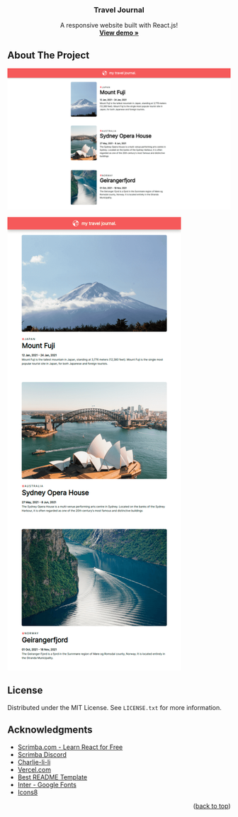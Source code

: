   <h3 align="center">Travel Journal</h3>

  <p align="center">
    A responsive website built with React.js!
    <br />
    <a href="https://travel-journal-react-zeta.vercel.app/"><strong>View demo »</strong></a>
  </p>



## About The Project

![Desktop View](src/images/desktop-view.png)

![Mobile View](src/images/mobile-view.png)

## License

Distributed under the MIT License. See `LICENSE.txt` for more information.

## Acknowledgments

* [Scrimba.com - Learn React for Free](https://scrimba.com/playlist/pqQgrcN)
* [Scrimba Discord](https://scrimba.com/discord)
* [Charlie-li-li](https://github.com/Charlie-li-li)
* [Vercel.com](https://vercel.com/)
* [Best README Template](https://github.com/othneildrew/Best-README-Template)
* [Inter - Google Fonts](https://fonts.google.com/specimen/Inter)
* [Icons8](https://icons8.com/)

<p align="right">(<a href="#top">back to top</a>)</p>
